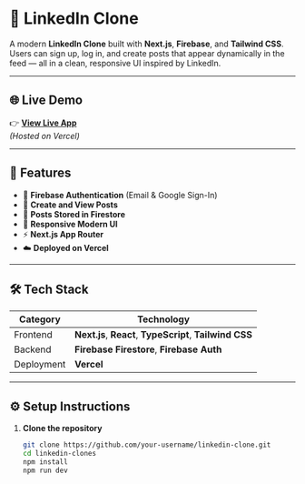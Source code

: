 # 🔗 LinkedIn Clone

A modern **LinkedIn Clone** built with **Next.js**, **Firebase**, and **Tailwind CSS**.  
Users can sign up, log in, and create posts that appear dynamically in the feed — all in a clean, responsive UI inspired by LinkedIn.

---

## 🌐 Live Demo

👉 **[View Live App](https://linked-in-clone-eight-liart.vercel.app)**  
*(Hosted on Vercel)*

---

## 🚀 Features

- 🔐 **Firebase Authentication** (Email & Google Sign-In)
- 🧠 **Create and View Posts**
- 💾 **Posts Stored in Firestore**
- 📱 **Responsive Modern UI**
- ⚡ **Next.js App Router**
- ☁️ **Deployed on Vercel**

---

## 🛠️ Tech Stack

| Category | Technology |
|-----------|-------------|
| Frontend | **Next.js**, **React**, **TypeScript**, **Tailwind CSS** |
| Backend | **Firebase Firestore**, **Firebase Auth** |
| Deployment | **Vercel** |

---

## ⚙️ Setup Instructions

1. **Clone the repository**
   ```bash
   git clone https://github.com/your-username/linkedin-clone.git
   cd linkedin-clones
   npm install
   npm run dev


